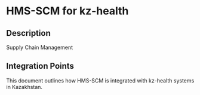 # HMS-SCM for kz-health

## Description

Supply Chain Management

## Integration Points

This document outlines how HMS-SCM is integrated with kz-health systems in Kazakhstan.
